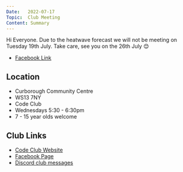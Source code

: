 ```yaml
---
Date:   2022-07-17
Topic:  Club Meeting
Content: Summary
---
```



Hi Everyone. Due to the heatwave forecast we will not be meeting on Tuesday 19th July. Take care, see you on the 26th July 😊

* [Facebook Link](https://www.facebook.com/1481985248595237/posts/5030417197085340/)

## Location

* Curborough Community Centre
* WS13 7NY
* Code Club
* Wednesdays 5:30 - 6:30pm
* 7 - 15 year olds welcome

## Club Links

* [Code Club Website](https://lichfield-code-club.github.io/)
* [Facebook Page](https://www.facebook.com/LichfieldCoders)
* [Discord club messages](https://discord.gg/szz6xGK)
